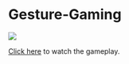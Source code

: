 # Gesture-Gaming

![](https://user-images.githubusercontent.com/33444220/114317561-498d6d80-9b26-11eb-8734-2919cb531530.png)

[Click here](https://user-images.githubusercontent.com/33444220/114317468-de439b80-9b25-11eb-98bb-2a765b4438f5.mp4) to watch the gameplay.
